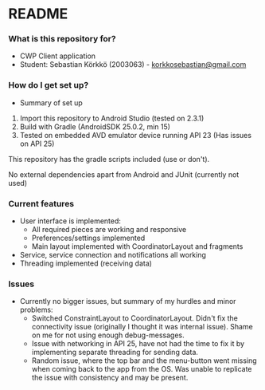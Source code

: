 # README #

### What is this repository for? ###

* CWP Client application
* Student: Sebastian Körkkö (2003063) - korkkosebastian@gmail.com

### How do I get set up? ###

* Summary of set up

1. Import this repository to Android Studio (tested on 2.3.1)
2. Build with Gradle (AndroidSDK 25.0.2, min 15)
3. Tested on embedded AVD emulator device running API 23 (Has issues on API 25)
    
This repository has the gradle scripts included (use or don't).

No external dependencies apart from Android and JUnit (currently not used)

### Current features ###

* User interface is implemented:
     * All required pieces are working and responsive
     * Preferences/settings implemented
     * Main layout implemented with CoordinatorLayout and fragments
* Service, service connection and notifications all working
* Threading implemented (receiving data)

### Issues ###

* Currently no bigger issues, but summary of my hurdles and minor problems:
     * Switched ConstraintLayout to CoordinatorLayout. Didn't fix the connectivity issue (originally I thought it was internal issue). Shame on me for not using enough debug-messages.
     * Issue with networking in API 25, have not had the time to fix it by implementing separate threading for sending data.
     * Random issue, where the top bar and the menu-button went missing when coming back to the app from the OS. Was unable to replicate the issue with consistency and may be present.